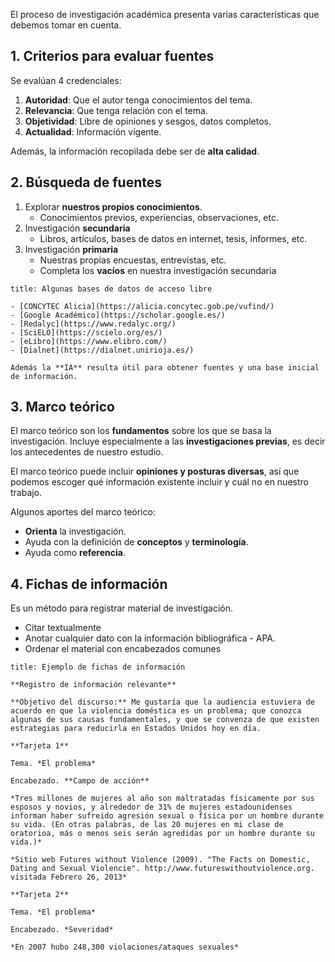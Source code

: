 El proceso de investigación académica presenta varias características que debemos tomar en cuenta.

## 1. Criterios para evaluar fuentes

Se evalúan 4 credenciales:

1. **Autoridad**: Que el autor tenga conocimientos del tema.
2. **Relevancia**: Que tenga relación con el tema.
3. **Objetividad**: Libre de opiniones y sesgos, datos completos.
4. **Actualidad**: Información vigente.

Además, la información recopilada debe ser de **alta calidad**.

## 2. Búsqueda de fuentes

1. Explorar **nuestros propios conocimientos**.
	- Conocimientos previos, experiencias, observaciones, etc.
2. Investigación **secundaria**
	- Libros, artículos, bases de datos en internet, tesis, informes, etc.
3. Investigación **primaria** 
	- Nuestras propias encuestas, entrevistas, etc.
	- Completa los **vacíos** en nuestra investigación secundaria

```ad-note
title: Algunas bases de datos de acceso libre

- [CONCYTEC Alicia](https://alicia.concytec.gob.pe/vufind/)
- [Google Académico](https://scholar.google.es/)
- [Redalyc](https://www.redalyc.org/)
- [SciELO](https://scielo.org/es/)
- [eLibro](https://www.elibro.com/)
- [Dialnet](https://dialnet.unirioja.es/)

Además la **IA** resulta útil para obtener fuentes y una base inicial de información.

```

## 3. Marco teórico

El marco teórico son los **fundamentos** sobre los que se basa la investigación. Incluye especialmente a las **investigaciones previas**, es decir los antecedentes de nuestro estudio.

El marco teórico puede incluir **opiniones y posturas diversas**, así que podemos escoger qué información existente incluir y cuál no en nuestro trabajo.

Algunos aportes del marco teórico:

- **Orienta** la investigación.
- Ayuda con la definición de **conceptos** y **terminología**.
- Ayuda como **referencia**.

## 4. Fichas de información

Es un método para registrar material de investigación.

- Citar textualmente
- Anotar cualquier dato con la información bibliográfica - APA.
- Ordenar el material con encabezados comunes

```ad-example
title: Ejemplo de fichas de información

**Registro de información relevante**

**Objetivo del discurso:** Me gustaría que la audiencia estuviera de acuerdo en que la violencia doméstica es un problema; que conozca algunas de sus causas fundamentales, y que se convenza de que existen estrategias para reducirla en Estados Unidos hoy en día.

**Tarjeta 1**

Tema. *El problema*

Encabezado. **Campo de acción**

*Tres millones de mujeres al año son maltratadas físicamente por sus esposos y novios, y alrededor de 31% de mujeres estadounidenses informan haber sufreido agresión sexual o física por un hombre durante su vida. (En otras palabras, de las 20 mujeres en mi clase de oratorioa, más o menos seis serán agredidas por un hombre durante su vida.)*

*Sitio web Futures without Violence (2009). "The Facts on Domestic, Dating and Sexual Violencie". http://www.futureswithoutviolence.org. visitada Febrero 26, 2013*

**Tarjeta 2**

Tema. *El problema*

Encabezado. *Severidad*

*En 2007 hubo 248,300 violaciones/ataques sexuales*

```
